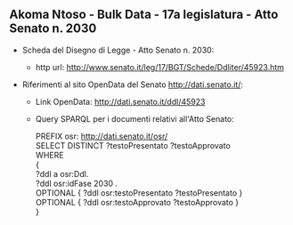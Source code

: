 ## Akoma Ntoso - Bulk Data - 17a legislatura - Atto Senato n. 2030 ##

* Scheda del Disegno di Legge - Atto Senato n. 2030:
	* http url: http://www.senato.it/leg/17/BGT/Schede/Ddliter/45923.htm

* Riferimenti al sito OpenData del Senato http://dati.senato.it/:
	* Link OpenData: http://dati.senato.it/ddl/45923
	* Query SPARQL per i documenti relativi all'Atto Senato:

        PREFIX osr: <http://dati.senato.it/osr/>  
		SELECT DISTINCT ?testoPresentato ?testoApprovato  
		WHERE  
		{  
		    ?ddl a osr:Ddl.  
		    ?ddl osr:idFase 2030 .  
		    OPTIONAL { ?ddl osr:testoPresentato ?testoPresentato }  
		    OPTIONAL { ?ddl osr:testoApprovato ?testoApprovato }  
		}
		